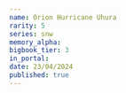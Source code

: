 ```yaml
---
name: Orion Hurricane Uhura
rarity: 5
series: snw
memory_alpha:
bigbook_tier: 3
in_portal:
date: 23/04/2024
published: true
---
```



